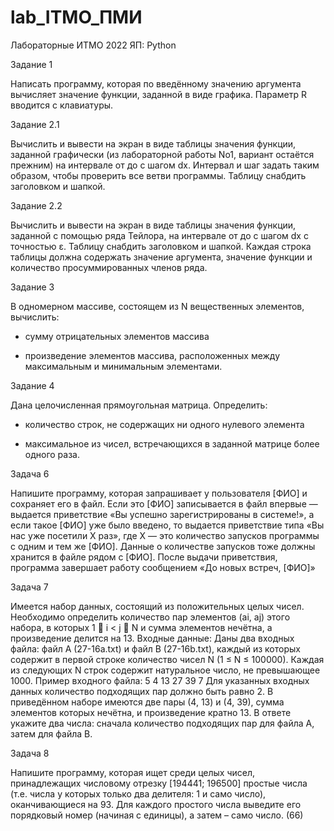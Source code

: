# lab_ITMO_ПМИ
Лабораторные ИТМО 2022 ЯП: Python    

Задание 1

Написать программу, которая по введённому значению аргумента вычисляет значение функции, заданной в виде графика. Параметр R вводится с клавиатуры.

Задание 2.1

Вычислить и вывести на экран в виде таблицы значения функции, заданной графически (из лабораторной работы No1, вариант остаётся прежним) на интервале от
до с шагом dx. Интервал и шаг задать таким образом, чтобы проверить все ветви программы. Таблицу снабдить заголовком и шапкой.

Задание 2.2

Вычислить и вывести на экран в виде таблицы значения функции, заданной с помощью ряда Тейлора, на интервале от до с шагом dx с точностью ε.
Таблицу снабдить заголовком и шапкой. Каждая строка таблицы должна содержать значение аргумента, значение функции и количество просуммированных членов ряда.

Задание 3

В одномерном массиве, состоящем из N вещественных элементов, вычислить:

- сумму отрицательных элементов массива

- произведение элементов массива, расположенных между максимальным и
минимальным элементами.

Задание 4 

Дана целочисленная прямоугольная матрица. Определить:

- количество строк, не содержащих ни одного нулевого элемента

-  максимальное из чисел, встречающихся в заданной матрице более одного раза.

Задача 6 

Напишите программу, которая запрашивает у пользователя [ФИО] и сохраняет его в файл.
Если это [ФИО] записывается в файл впервые — выдается приветствие «Вы успешно зарегистрированы в системе!», а если такое [ФИО] уже было введено, то выдается приветствие типа «Вы нас уже посетили Х раз», где Х — это количество запусков программы с одним и тем же [ФИО]. Данные о количестве запусков тоже должны хранится в файле рядом с [ФИО]. После выдачи приветствия, программа завершает работу сообщением «До новых встреч, [ФИО]»

Задача 7

Имеется набор данных, состоящий из положительных целых чисел. Необходимо определить количество пар элементов (ai, aj) этого набора, в которых 1  i < j  N и сумма элементов нечётна, а произведение делится на 13. 
Входные данные: Даны два входных файла: файл A (27-16a.txt) и файл B (27-16b.txt), каждый из которых содержит в первой строке количество чисел N (1 ≤ N ≤ 100000). Каждая из следующих N строк содержит натуральное число, не превышающее 1000.
Пример входного файла:
5
4 
13
27
39
7
Для указанных входных данных количество подходящих пар должно быть равно 2. В приведённом наборе имеются две пары (4, 13) и (4, 39), сумма элементов которых нечётна, и произведение кратно 13. 
В ответе укажите два числа: сначала количество подходящих пар для файла А, затем для файла B.

Задача 8

Напишите программу, которая ищет среди целых чисел, принадлежащих числовому отрезку [194441; 196500] простые числа (т.е. числа у которых только два делителя: 1 и само число), оканчивающиеся на 93. Для каждого простого числа выведите его порядковый номер (начиная с единицы), а затем – само число. (66)
